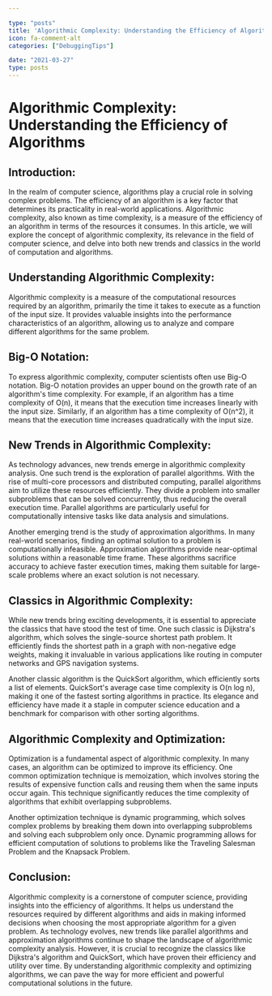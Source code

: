 ```yaml
---

type: "posts"
title: 'Algorithmic Complexity: Understanding the Efficiency of Algorithms'
icon: fa-comment-alt
categories: ["DebuggingTips"]

date: "2021-03-27"
type: posts
---
```





# Algorithmic Complexity: Understanding the Efficiency of Algorithms

## Introduction:
In the realm of computer science, algorithms play a crucial role in solving complex problems. The efficiency of an algorithm is a key factor that determines its practicality in real-world applications. Algorithmic complexity, also known as time complexity, is a measure of the efficiency of an algorithm in terms of the resources it consumes. In this article, we will explore the concept of algorithmic complexity, its relevance in the field of computer science, and delve into both new trends and classics in the world of computation and algorithms.

## Understanding Algorithmic Complexity:
Algorithmic complexity is a measure of the computational resources required by an algorithm, primarily the time it takes to execute as a function of the input size. It provides valuable insights into the performance characteristics of an algorithm, allowing us to analyze and compare different algorithms for the same problem.

## Big-O Notation:
To express algorithmic complexity, computer scientists often use Big-O notation. Big-O notation provides an upper bound on the growth rate of an algorithm's time complexity. For example, if an algorithm has a time complexity of O(n), it means that the execution time increases linearly with the input size. Similarly, if an algorithm has a time complexity of O(n^2), it means that the execution time increases quadratically with the input size.

## New Trends in Algorithmic Complexity:
As technology advances, new trends emerge in algorithmic complexity analysis. One such trend is the exploration of parallel algorithms. With the rise of multi-core processors and distributed computing, parallel algorithms aim to utilize these resources efficiently. They divide a problem into smaller subproblems that can be solved concurrently, thus reducing the overall execution time. Parallel algorithms are particularly useful for computationally intensive tasks like data analysis and simulations.

Another emerging trend is the study of approximation algorithms. In many real-world scenarios, finding an optimal solution to a problem is computationally infeasible. Approximation algorithms provide near-optimal solutions within a reasonable time frame. These algorithms sacrifice accuracy to achieve faster execution times, making them suitable for large-scale problems where an exact solution is not necessary.

## Classics in Algorithmic Complexity:
While new trends bring exciting developments, it is essential to appreciate the classics that have stood the test of time. One such classic is Dijkstra's algorithm, which solves the single-source shortest path problem. It efficiently finds the shortest path in a graph with non-negative edge weights, making it invaluable in various applications like routing in computer networks and GPS navigation systems.

Another classic algorithm is the QuickSort algorithm, which efficiently sorts a list of elements. QuickSort's average case time complexity is O(n log n), making it one of the fastest sorting algorithms in practice. Its elegance and efficiency have made it a staple in computer science education and a benchmark for comparison with other sorting algorithms.

## Algorithmic Complexity and Optimization:
Optimization is a fundamental aspect of algorithmic complexity. In many cases, an algorithm can be optimized to improve its efficiency. One common optimization technique is memoization, which involves storing the results of expensive function calls and reusing them when the same inputs occur again. This technique significantly reduces the time complexity of algorithms that exhibit overlapping subproblems.

Another optimization technique is dynamic programming, which solves complex problems by breaking them down into overlapping subproblems and solving each subproblem only once. Dynamic programming allows for efficient computation of solutions to problems like the Traveling Salesman Problem and the Knapsack Problem.

## Conclusion:
Algorithmic complexity is a cornerstone of computer science, providing insights into the efficiency of algorithms. It helps us understand the resources required by different algorithms and aids in making informed decisions when choosing the most appropriate algorithm for a given problem. As technology evolves, new trends like parallel algorithms and approximation algorithms continue to shape the landscape of algorithmic complexity analysis. However, it is crucial to recognize the classics like Dijkstra's algorithm and QuickSort, which have proven their efficiency and utility over time. By understanding algorithmic complexity and optimizing algorithms, we can pave the way for more efficient and powerful computational solutions in the future.